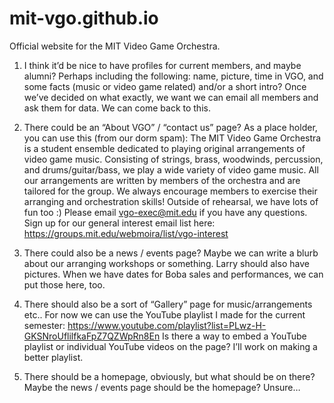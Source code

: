 # mit-vgo.github.io
Official website for the MIT Video Game Orchestra.

1. I think it’d be nice to have profiles for current members, and maybe alumni? Perhaps including the following: name, picture, time in VGO, and some facts (music or video game related) and/or a short intro? Once we’ve decided on what exactly, we want we can email all members and ask them for data. We can come back to this.

2. There could be an “About VGO” / “contact us” page? As a place holder, you can use this (from our dorm spam):
The MIT Video Game Orchestra is a student ensemble dedicated to playing original arrangements of video game music. Consisting of strings, brass, woodwinds, percussion, and drums/guitar/bass, we play a wide variety of video game music. All our arrangements are written by members of the orchestra and are tailored for the group. We always encourage members to exercise their arranging and orchestration skills! Outside of rehearsal, we have lots of fun too :)
Please email vgo-exec@mit.edu if you have any questions.
Sign up for our general interest email list here: https://groups.mit.edu/webmoira/list/vgo-interest

3. There could also be a news / events page? Maybe we can write a blurb about our arranging workshops or something. Larry should also have pictures. When we have dates for Boba sales and performances, we can put those here, too.

4. There should also be a sort of “Gallery” page for music/arrangements etc.. For now we can use the YouTube playlist I made for the current semester: https://www.youtube.com/playlist?list=PLwz-H-GKSNroUflilfkaFpZ7QZWpRn8En
Is there a way to embed a YouTube playlist or individual YouTube videos on the page? I’ll work on making a better playlist.

5. There should be a homepage, obviously, but what should be on there? Maybe the news / events page should be the homepage? Unsure…
